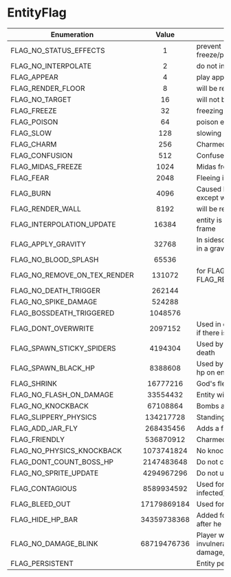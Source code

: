 # EntityFlag

|Enumeration|Value|Description|
|-----------|:---:|-----------|
|FLAG_NO_STATUS_EFFECTS|1|prevent freeze/poison/slow/charm/confusion/fear/burn|
|FLAG_NO_INTERPOLATE|2|do not interpolate position|
|FLAG_APPEAR|4|play appear animation after Init|
|FLAG_RENDER_FLOOR|8|will be rendered to floor texture|
|FLAG_NO_TARGET|16|will not be a target of NPCs or familiars|
|FLAG_FREEZE|32|freezing effect|
|FLAG_POISON|64|poison effect|
|FLAG_SLOW|128|slowing (velocity)|
|FLAG_CHARM|256|Charmed|
|FLAG_CONFUSION|512|Confused|
|FLAG_MIDAS_FREEZE|1024|Midas frozen|
|FLAG_FEAR|2048|Fleeing in Fear (like Mom's Pad)|
|FLAG_BURN|4096|Caused by Fire Mind tears, works like poison except with Red color effect.|
|FLAG_RENDER_WALL|8192|will be rendered to wall texture|
|FLAG_INTERPOLATION_UPDATE|16384|entity is updating at 60 fps, and this is an odd frame|
|FLAG_APPLY_GRAVITY|32768|In sidescrolling room, this indicates that we're in a gravity zone.|
|FLAG_NO_BLOOD_SPLASH|65536||
|FLAG_NO_REMOVE_ON_TEX_RENDER|131072|for FLAG_RENDER_FLOOR and FLAG_RENDER_WALL|
|FLAG_NO_DEATH_TRIGGER|262144||
|FLAG_NO_SPIKE_DAMAGE|524288||
|FLAG_BOSSDEATH_TRIGGERED|1048576||
|FLAG_DONT_OVERWRITE|2097152|Used in entityfactory to not remove this entity if there is no space left for new entity|
|FLAG_SPAWN_STICKY_SPIDERS|4194304|Used by Sticky bombs to generate spiders on death|
|FLAG_SPAWN_BLACK_HP|8388608|Used by black hp drop tear flag to drop a black hp on enemy death|
|FLAG_SHRINK|16777216|God's flesh effect|
|FLAG_NO_FLASH_ON_DAMAGE|33554432|Entity will not flash red when damaged|
|FLAG_NO_KNOCKBACK|67108864|Bombs and farts have no knockback effects|
|FLAG_SLIPPERY_PHYSICS|134217728|Standing on a slippery surface|
|FLAG_ADD_JAR_FLY|268435456|Adds a fly to the jar when killed|
|FLAG_FRIENDLY|536870912|Charmed and m_CharmCountdown<0|
|FLAG_NO_PHYSICS_KNOCKBACK|1073741824|No knockback from general collisions|
|FLAG_DONT_COUNT_BOSS_HP|2147483648|Do not count boss hp|
|FLAG_NO_SPRITE_UPDATE|4294967296|Do not update sprite animation|
|FLAG_CONTAGIOUS|8589934592|Used for Contagious item (if the enemy is infected)|
|FLAG_BLEED_OUT|17179869184|Used for Mom's Razor|
|FLAG_HIDE_HP_BAR|34359738368|Added for Ultra Greed so his HP can be hidden after he "dies" since his entity sticks around|
|FLAG_NO_DAMAGE_BLINK|68719476736|Player was given a short period of invulnerability by something other than damage, don't blink|
|FLAG_PERSISTENT||Entity persists between rooms|
